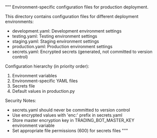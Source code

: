 """
Environment-specific configuration files for production deployment.

This directory contains configuration files for different deployment environments:
- development.yaml: Development environment settings
- testing.yaml: Testing environment settings  
- staging.yaml: Staging environment settings
- production.yaml: Production environment settings
- secrets.yaml: Encrypted secrets (generated, not committed to version control)

Configuration hierarchy (in priority order):
1. Environment variables
2. Environment-specific YAML files
3. Secrets file
4. Default values in production.py

Security Notes:
- secrets.yaml should never be committed to version control
- Use encrypted values with 'enc:' prefix in secrets.yaml
- Store master encryption key in TRADING_BOT_MASTER_KEY environment variable
- Set appropriate file permissions (600) for secrets files
"""